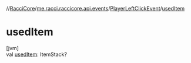//[RacciCore](../../../index.md)/[me.racci.raccicore.api.events](../index.md)/[PlayerLeftClickEvent](index.md)/[usedItem](used-item.md)

# usedItem

[jvm]\
val [usedItem](used-item.md): ItemStack?

